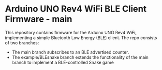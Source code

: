 # Arduino UNO Rev4 WiFi BLE Client Firmware - main

This repository contains firmware for the Arduino UNO Rev4 WiFi, implementing a simple Bluetooth Low Energy (BLE) client. The repo consists of two branches:
- The main branch subscribes to an BLE advertised counter.
- The example/BLEsnake branch extends the functionality of the main branch to implement a BLE-controlled Snake game
